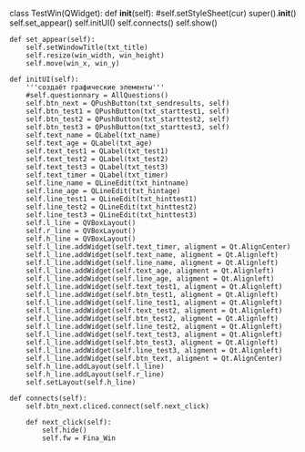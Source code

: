 






class TestWin(QWidget):
    def __init__(self):
        #self.setStyleSheet(cur)
        super().__init__()
        self.set_appear()
        self.initUI()
        self.connects()
        self.show()

    def set_appear(self):
        self.setWindowTitle(txt_title)
        self.resize(win_width, win_height)
        self.move(win_x, win_y)

    def initUI(self):
        '''создаёт графические элементы'''
        #self.questionnary = AllQuestions()
        self.btn_next = QPushButton(txt_sendresults, self)
        self.btn_test1 = QPushButton(txt_starttest1, self)
        self.btn_test2 = QPushButton(txt_starttest2, self)
        self.btn_test3 = QPushButton(txt_starttest3, self)
        self.text_name = QLabel(txt_name)
        self.text_age = QLabel(txt_age)
        self.text_test1 = QLabel(txt_test1)
        self.text_test2 = QLabel(txt_test2)
        self.text_test3 = QLabel(txt_test3)
        self.text_timer = QLabel(txt_timer)
        self.line_name = QLineEdit(txt_hintname)
        self.line_age = QLineEdit(txt_hintage)
        self.line_test1 = QLineEdit(txt_hinttest1)
        self.line_test2 = QLineEdit(txt_hinttest2)
        self.line_test3 = QLineEdit(txt_hinttest3)
        self.l_line = QVBoxLayout()
        self.r_line = QVBoxLayout()
        self.h_line = QVBoxLayout()
        self.l_line.addWidget(self.text_timer, aligment = Qt.AlignCenter)
        self.l_line.addWidget(self.text_name, aligment = Qt.Alignleft)
        self.l_line.addWidget(self.line_name, aligment = Qt.Alignleft)
        self.l_line.addWidget(self.text_age, aligment = Qt.Alignleft)
        self.l_line.addWidget(self.line_age, aligment = Qt.Alignleft)
        self.l_line.addWidget(self.text_test1, aligment = Qt.Alignleft)
        self.l_line.addWidget(self.btn_test1, aligment = Qt.Alignleft)
        self.l_line.addWidget(self.line_test1, aligment = Qt.Alignleft)
        self.l_line.addWidget(self.text_test2, aligment = Qt.Alignleft)
        self.l_line.addWidget(self.btn_test2, aligment = Qt.Alignleft)
        self.l_line.addWidget(self.line_test2, aligment = Qt.Alignleft)
        self.l_line.addWidget(self.text_test3, aligment = Qt.Alignleft)
        self.l_line.addWidget(self.btn_test3, aligment = Qt.Alignleft)
        self.l_line.addWidget(self.line_test3, aligment = Qt.Alignleft)
        self.l_line.addWidget(self.btn_text, aligment = Qt.AlignCenter)
        self.h_line.addLayout(self.l_line)
        self.h_line.addLayout(self.r_line)
        self.setLayout(self.h_line)

    def connects(self):
        self.btn_next.cliced.connect(self.next_click)

        def next_click(self):
            self.hide()
            self.fw = Fina_Win
        
        
        
